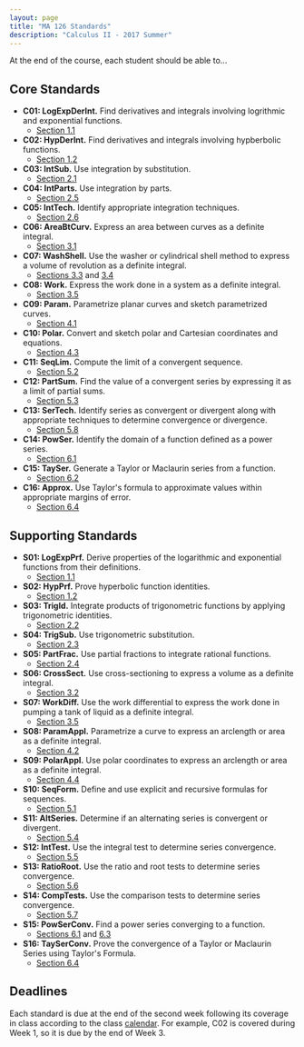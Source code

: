 ```yaml
---
layout: page
title: "MA 126 Standards"
description: "Calculus II - 2017 Summer"
---
```


At the end of the course, each student should be able to...

## Core Standards

- **C01: LogExpDerInt.**
  Find derivatives and integrals involving logrithmic and exponential
  functions.
    - [Section 1.1](/resources/calculus2/1/1/)
- **C02: HypDerInt.**
  Find derivatives and integrals involving hypberbolic functions.
    - [Section 1.2](/resources/calculus2/1/2/)
- **C03: IntSub.**
  Use integration by substitution.
    - [Section 2.1](/resources/calculus2/2/1/)
- **C04: IntParts.**
  Use integration by parts.
    - [Section 2.5](/resources/calculus2/2/5/)
- **C05: IntTech.**
  Identify appropriate integration techniques.
    - [Section 2.6](/resources/calculus2/2/6/)
- **C06: AreaBtCurv.**
  Express an area between curves as a definite integral.
    - [Section 3.1](/resources/calculus2/3/1/)
- **C07: WashShell.**
  Use the washer or cylindrical shell method to express a volume of
  revolution as a definite integral.
    - [Sections 3.3](/resources/calculus2/3/3/) and
      [3.4](/resources/calculus2/3/4/)
- **C08: Work.**
  Express the work done in a system as a definite integral.
    - [Section 3.5](/resources/calculus2/3/5/)
- **C09: Param.**
  Parametrize planar curves and sketch parametrized curves.
    - [Section 4.1](/resources/calculus2/4/1/)
- **C10: Polar.**
  Convert and sketch polar and Cartesian coordinates and equations.
    - [Section 4.3](/resources/calculus2/4/3/)
- **C11: SeqLim.**
  Compute the limit of a convergent sequence.
    - [Section 5.2](/resources/calculus2/5/2/)
- **C12: PartSum.**
  Find the value of a convergent series by expressing it as a limit of
  partial sums.
    - [Section 5.3](/resources/calculus2/5/3/)
- **C13: SerTech.**
  Identify series as convergent or divergent along with appropriate techniques
  to determine convergence or divergence.
    - [Section 5.8](/resources/calculus2/5/8/)
- **C14: PowSer.**
  Identify the domain of a function defined as a power series.
    - [Section 6.1](/resources/calculus2/6/1/)
- **C15: TaySer.**
  Generate a Taylor or Maclaurin series from a function.
    - [Section 6.2](/resources/calculus2/6/2/)
- **C16: Approx.**
  Use Taylor's formula to approximate values within appropriate margins of
  error.
    - [Section 6.4](/resources/calculus2/6/4/)

## Supporting Standards

- **S01: LogExpPrf.**
  Derive properties of the logarithmic and exponential functions from their
  definitions.
    - [Section 1.1](/resources/calculus2/1/1/)
- **S02: HypPrf.**
  Prove hyperbolic function identities.
    - [Section 1.2](/resources/calculus2/1/2/)
- **S03: TrigId.**
  Integrate products of trigonometric functions by applying trigonometric
  identities.
    - [Section 2.2](/resources/calculus2/2/2/)
- **S04: TrigSub.**
  Use trigonometric substitution.
    - [Section 2.3](/resources/calculus2/2/3/)
- **S05: PartFrac.**
  Use partial fractions to integrate rational functions.
    - [Section 2.4](/resources/calculus2/2/4/)
- **S06: CrossSect.**
  Use cross-sectioning to express a volume as a definite integral.
    - [Section 3.2](/resources/calculus2/3/2/)
- **S07: WorkDiff.**
  Use the work differential to express the work done in pumping a tank
  of liquid as a definite integral.
    - [Section 3.5](/resources/calculus2/3/5/)
- **S08: ParamAppl.**
  Parametrize a curve to express an arclength or area as a definite
  integral.
    - [Section 4.2](/resources/calculus2/4/2/)
- **S09: PolarAppl.**
  Use polar coordinates to express an arclength or area as a definite
  integral.
    - [Section 4.4](/resources/calculus2/4/4/)
- **S10: SeqForm.**
  Define and use explicit and recursive formulas for sequences.
    - [Section 5.1](/resources/calculus2/5/1/)
- **S11: AltSeries.**
  Determine if an alternating series is convergent or divergent.
    - [Section 5.4](/resources/calculus2/5/4/)
- **S12: IntTest.**
  Use the integral test to determine series convergence.
    - [Section 5.5](/resources/calculus2/5/5/)
- **S13: RatioRoot.**
  Use the ratio and root tests to determine series convergence.
    - [Section 5.6](/resources/calculus2/5/6/)
- **S14: CompTests.**
  Use the comparison tests to determine series convergence.
    - [Section 5.7](/resources/calculus2/5/7/)
- **S15: PowSerConv.**
  Find a power series converging to a function.
    - [Sections 6.1](/resources/calculus2/6/1/) and
      [6.3](/resources/calculus2/6/3/)
- **S16: TaySerConv.**
  Prove the convergence of a Taylor or Maclaurin Series using Taylor's
  Formula.
    - [Section 6.4](/resources/calculus2/6/4/)

## Deadlines

Each standard is due at the end of the second week following its coverage in
class according to the class [calendar][calendar]. For example, C02 is covered
during Week 1, so it is due by the end of Week 3.


[calendar]: ../calendar/
